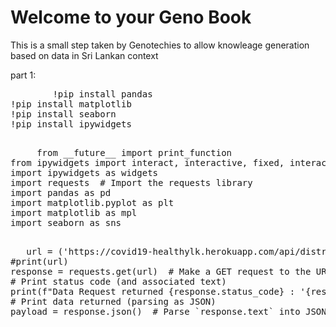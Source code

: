 # Welcome to your Geno Book

This is a small step taken by Genotechies to allow knowleage generation based on data in Sri Lankan context
<html>
  <head>
    <title>An active web page</title>
<!--     <script type="text/x-thebe-config">
      {
        bootstrap: true,
        selector: "pre",
        requestKernel: true,
    binderOptions: {
        repo: "binder-examples/requirements",
        ref: "master",
    },
      }
    </script>
  <script src="https://unpkg.com/thebe@latest/lib/index.js"></script>
     <script >$.getScript("https://unpkg.com/thebe@latest")
    .done(function (script, textStatus) {
           thebelab.events.on("request-kernel")((kernel) => {
    // Find any cells with an initialization tag and ask Thebe to run them when ready
    kernel.requestExecute({code: "import numpy as np"})
    kernel.requestExecute({code: "import matplotlib.pyplot as plt"})
      });
    })
</script> -->
  </head>
  <body>
 part 1:
  <!--   <pre>
    %matplotlib inline
import ipywidgets as widgets
import requests  # Import the requests library
import pandas as pd
import matplotlib.pyplot as plt
import matplotlib as mpl
import seaborn as sns
    </pre>
    Sed do eiusmod tempor incididunt ut labore et dolore magna aliqua:
    <pre data-executable="true">
x = np.linspace(0,10)
plt.plot(x, np.sin(x))
plt.plot(x, np.cos(x))
    </pre> -->
     <pre data-executable>
        !pip install pandas
!pip install matplotlib
!pip install seaborn
!pip install ipywidgets
  </pre>
    <pre data-executable>
     from __future__ import print_function
from ipywidgets import interact, interactive, fixed, interact_manual
import ipywidgets as widgets
import requests  # Import the requests library
import pandas as pd
import matplotlib.pyplot as plt
import matplotlib as mpl
import seaborn as sns
  </pre>
   <pre data-executable>
   url = ('https://covid19-healthylk.herokuapp.com/api/districtstotal?startdate=2021-08-31&enddate=2021-09-31')
#print(url)
response = requests.get(url)  # Make a GET request to the URL
# Print status code (and associated text)
print(f"Data Request returned {response.status_code} : '{response.reason}'")
# Print data returned (parsing as JSON)
payload = response.json()  # Parse `response.text` into JSON
   </pre>
 <script src="_static/juniper.min.js"></script>
 
 <script>new Juniper({ repo: 'GenoTechies/spacy-io-binder',isolateCells:false })</script>
  </body>
</html>
<!-- 
https://github.com/executablebooks/thebe/blob/65800aa141f708476e953c080f12ebbadcf8dd2d/docs/_static/html_examples/demo-status-widget.html -->